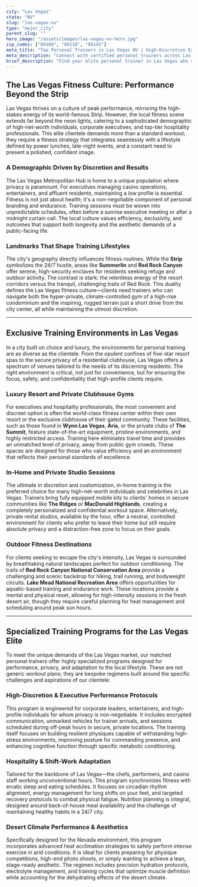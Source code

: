 ```yaml
---
city: "Las Vegas"
state: "NV"
slug: "las-vegas-nv"
type: "major_city"
parent_slug: ""
hero_image: "/assets/images/las-vegas-nv-hero.jpg"
zip_codes: ["89109", "89118", "89145"]
meta_title: "Top Personal Trainers in Las Vegas NV | High-Discretion Executive Fitness"
meta_description: "Connect with certified personal trainers across Las Vegas, specializing in resort wellness, high-discretion executive training, and heat management."
brief_description: "Find your elite personal trainer in Las Vegas who specializes in high-discretion, results-driven fitness for executives, hospitality professionals, and high-net-worth individuals. We meticulously match you with certified experts who understand the demanding Las Vegas lifestyle—from 24/7 resort schedules to corporate pressures and the need for absolute privacy. Our trainers deliver bespoke sessions at your private residence, exclusive clubhouse, or luxury resort gym, ensuring maximum convenience and confidentiality. Achieve your peak physical condition with a training partner who adapts to your unique rhythm in the city that never sleeps. Book your private consultation today."
---
```

## The Las Vegas Fitness Culture: Performance Beyond the Strip

Las Vegas thrives on a culture of peak performance, mirroring the high-stakes energy of its world-famous Strip. However, the local fitness scene extends far beyond the neon lights, catering to a sophisticated demographic of high-net-worth individuals, corporate executives, and top-tier hospitality professionals. This elite clientele demands more than a standard workout; they require a fitness strategy that integrates seamlessly with a lifestyle defined by power lunches, late-night events, and a constant need to present a polished, confident image.

### A Demographic Driven by Discretion and Results

The Las Vegas Metropolitan Hub is home to a unique population where privacy is paramount. For executives managing casino operations, entertainers, and affluent residents, maintaining a low profile is essential. Fitness is not just about health; it's a non-negotiable component of personal branding and endurance. Training sessions must be woven into unpredictable schedules, often before a sunrise executive meeting or after a midnight curtain call. The local culture values efficiency, exclusivity, and outcomes that support both longevity and the aesthetic demands of a public-facing life.

### Landmarks That Shape Training Lifestyles

The city's geography directly influences fitness routines. While the **Strip** symbolizes the 24/7 hustle, areas like **Summerlin** and **Red Rock Canyon** offer serene, high-security enclaves for residents seeking refuge and outdoor activity. The contrast is stark: the relentless energy of the resort corridors versus the tranquil, challenging trails of Red Rock. This duality defines the Las Vegas fitness culture—clients need trainers who can navigate both the hyper-private, climate-controlled gym of a high-rise condominium and the inspiring, rugged terrain just a short drive from the city center, all while maintaining the utmost discretion.

---

## Exclusive Training Environments in Las Vegas

In a city built on choice and luxury, the environments for personal training are as diverse as the clientele. From the opulent confines of five-star resort spas to the secure privacy of a residential clubhouse, Las Vegas offers a spectrum of venues tailored to the needs of its discerning residents. The right environment is critical, not just for convenience, but for ensuring the focus, safety, and confidentiality that high-profile clients require.

### Luxury Resort and Private Clubhouse Gyms

For executives and hospitality professionals, the most convenient and discreet option is often the world-class fitness center within their own resort or the exclusive clubhouse of their gated community. These facilities, such as those found in **Wynn Las Vegas**, **Aria**, or the private clubs of **The Summit**, feature state-of-the-art equipment, pristine environments, and highly restricted access. Training here eliminates travel time and provides an unmatched level of privacy, away from public gym crowds. These spaces are designed for those who value efficiency and an environment that reflects their personal standards of excellence.

### In-Home and Private Studio Sessions

The ultimate in discretion and customization, in-home training is the preferred choice for many high-net-worth individuals and celebrities in Las Vegas. Trainers bring fully equipped mobile kits to clients' homes in secure communities like **The Ridges** or **MacDonald Highlands**, creating a completely personalized and confidential workout space. Alternatively, private rental studios, available by the hour, offer a neutral, controlled environment for clients who prefer to leave their home but still require absolute privacy and a distraction-free zone to focus on their goals.

### Outdoor Fitness Destinations

For clients seeking to escape the city's intensity, Las Vegas is surrounded by breathtaking natural landscapes perfect for outdoor conditioning. The trails of **Red Rock Canyon National Conservation Area** provide a challenging and scenic backdrop for hiking, trail running, and bodyweight circuits. **Lake Mead National Recreation Area** offers opportunities for aquatic-based training and endurance work. These locations provide a mental and physical reset, allowing for high-intensity sessions in the fresh desert air, though they require careful planning for heat management and scheduling around peak sun hours.

---

## Specialized Training Programs for the Las Vegas Elite

To meet the unique demands of the Las Vegas market, our matched personal trainers offer highly specialized programs designed for performance, privacy, and adaptation to the local lifestyle. These are not generic workout plans; they are bespoke regimens built around the specific challenges and aspirations of our clientele.

### High-Discretion & Executive Performance Protocols

This program is engineered for corporate leaders, entertainers, and high-profile individuals for whom privacy is non-negotiable. It includes encrypted communication, unmarked vehicles for trainer arrivals, and sessions scheduled during off-peak hours in secure, private locations. The training itself focuses on building resilient physiques capable of withstanding high-stress environments, improving posture for commanding presence, and enhancing cognitive function through specific metabolic conditioning.

### Hospitality & Shift-Work Adaptation

Tailored for the backbone of Las Vegas—the chefs, performers, and casino staff working unconventional hours. This program synchronizes fitness with erratic sleep and eating schedules. It focuses on circadian rhythm alignment, energy management for long shifts on your feet, and targeted recovery protocols to combat physical fatigue. Nutrition planning is integral, designed around back-of-house meal availability and the challenge of maintaining healthy habits in a 24/7 city.

### Desert Climate Performance & Aesthetics

Specifically designed for the Nevada environment, this program incorporates advanced heat acclimation strategies to safely perform intense exercise in arid conditions. It is ideal for clients preparing for physique competitions, high-end photo shoots, or simply wanting to achieve a lean, stage-ready aesthetic. The regimen includes precision hydration protocols, electrolyte management, and training cycles that optimize muscle definition while accounting for the dehydrating effects of the desert climate.
